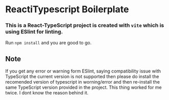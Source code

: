# ReactiTypescript Boilerplate
### This is a React-TypeScript project is created with `vite` which is using ESlint for linting.  
Run `npm install` and you are good to go.


## Note
If you get any error or warning form ESlint, saying compatibility issue with TypeScript the current version is not supported then please do install the recomended version of typescript in worning/error and then re-install the same TypeScript version provided in the project.
This thing worked for me twice. I dont know the reason behind it. 
